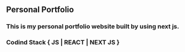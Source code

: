 ## Personal Portfolio

### This is my personal portfolio website built by using next js. 
### Codind Stack { JS | REACT | NEXT JS }
